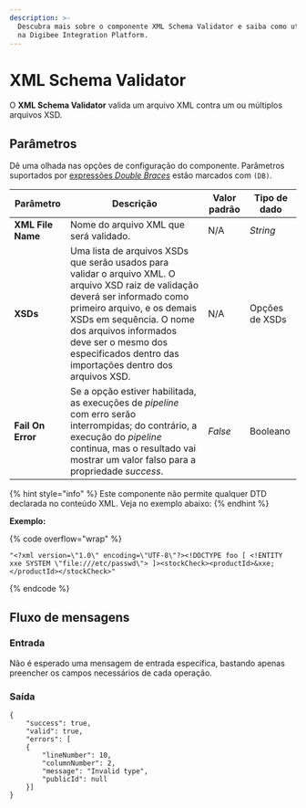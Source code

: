 ```yaml
---
description: >-
  Descubra mais sobre o componente XML Schema Validator e saiba como utilizá-lo
  na Digibee Integration Platform.
---
```


# XML Schema Validator

O **XML Schema Validator** valida um arquivo XML contra um ou múltiplos arquivos XSD.

## Parâmetros

Dê uma olhada nas opções de configuração do componente. Parâmetros suportados por [expressões _Double Braces_](https://docs.digibee.com/documentation/v/pt-br/build/double-braces) estão marcados com `(DB)`.

<table data-full-width="true"><thead><tr><th>Parâmetro</th><th width="226">Descrição</th><th>Valor padrão</th><th>Tipo de dado</th></tr></thead><tbody><tr><td><strong>XML File Name</strong></td><td>Nome do arquivo XML que será validado.</td><td>N/A</td><td><em>String</em></td></tr><tr><td><strong>XSDs</strong></td><td>Uma lista de arquivos XSDs que serão usados para validar o arquivo XML. O arquivo XSD raiz de validação deverá ser informado como primeiro arquivo, e os demais XSDs em sequência. O nome dos arquivos informados deve ser o mesmo dos especificados dentro das importações dentro dos arquivos XSD.</td><td>N/A</td><td>Opções de XSDs</td></tr><tr><td><strong>Fail On Error</strong></td><td>Se a opção estiver habilitada, as execuções de <em>pipeline</em> com erro serão interrompidas; do contrário, a execução do <em>pipeline</em> continua, mas o resultado vai mostrar um valor falso para a propriedade <em>success</em>.</td><td><em>False</em></td><td>Booleano</td></tr></tbody></table>

{% hint style="info" %}
Este componente não permite qualquer DTD declarada no conteúdo XML. Veja no exemplo abaixo:
{% endhint %}

**Exemplo:**

{% code overflow="wrap" %}
```
"<?xml version=\"1.0\" encoding=\"UTF-8\"?><!DOCTYPE foo [ <!ENTITY xxe SYSTEM \"file:///etc/passwd\"> ]><stockCheck><productId>&xxe;</productId></stockCheck>"
```
{% endcode %}

## **Fluxo de mensagens** <a href="#h_6393de0970" id="h_6393de0970"></a>

### **Entrada** <a href="#h_a16192b0f3" id="h_a16192b0f3"></a>

Não é esperado uma mensagem de entrada específica, bastando apenas preencher os campos necessários de cada operação.

### **Saída** <a href="#h_843055361c" id="h_843055361c"></a>

```
{
    "success": true,
    "valid": true,
    "errors": [
    {
        "lineNumber": 10,
        "columnNumber": 2,
        "message": "Invalid type",
        "publicId": null
    }]
}

```
